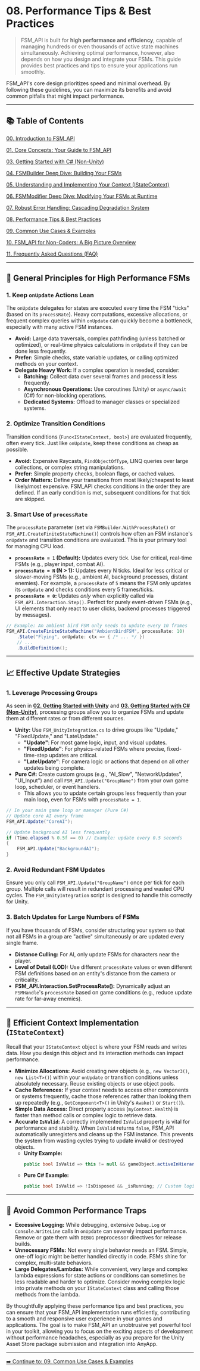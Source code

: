 # 08\. Performance Tips & Best Practices

> FSM\_API is built for **high performance and efficiency**, capable of managing hundreds or even thousands of active state machines simultaneously. Achieving optimal performance, however, also depends on how you design and integrate your FSMs. This guide provides best practices and tips to ensure your applications run smoothly.

FSM\_API's core design prioritizes speed and minimal overhead. By following these guidelines, you can maximize its benefits and avoid common pitfalls that might impact performance.

-----

## 📚 Table of Contents

[00. Introduction to FSM_API](User%20Guide/00_Introduction.md)

[01. Core Concepts: Your Guide to FSM_API](User%20Guide/01_Core_Concepts.md)

[03. Getting Started with C# (Non-Unity)](User%20Guide/03_Getting_Started_CSharp.md)

[04. FSMBuilder Deep Dive: Building Your FSMs](User%20Guide/04_FSM_Builder_Deep_Dive.md)

[05. Understanding and Implementing Your Context (IStateContext)](User%20Guide/05_Context_Implementation.md)

[06. FSMModifier Deep Dive: Modifying Your FSMs at Runtime](User%20Guide/06_FSM_Modifier_Deep_Dive.md)

[07. Robust Error Handling: Cascading Degradation System](User%20Guide/07_Error_Handling.md)

[08. Performance Tips & Best Practices](User%20Guide/08_Performance_Tips.md)

[09. Common Use Cases & Examples](User%20Guide/09_Common_Use_Cases.md)

[10. FSM_API for Non-Coders: A Big Picture Overview](User%20Guide/10_Non_Coder_Overview.md)

[11. Frequently Asked Questions (FAQ)](User%20Guide/11_FAQ.md)


-----

## 🚀 General Principles for High Performance FSMs

### 1\. **Keep `onUpdate` Actions Lean**

The `onUpdate` delegates for states are executed every time the FSM "ticks" (based on its `processRate`). Heavy computations, excessive allocations, or frequent complex queries within `onUpdate` can quickly become a bottleneck, especially with many active FSM instances.

  * **Avoid:** Large data traversals, complex pathfinding (unless batched or optimized), or real-time physics calculations in `onUpdate` if they can be done less frequently.
  * **Prefer:** Simple checks, state variable updates, or calling optimized methods on your context.
  * **Delegate Heavy Work:** If a complex operation is needed, consider:
      * **Batching:** Collect data over several frames and process it less frequently.
      * **Asynchronous Operations:** Use coroutines (Unity) or `async/await` (C\#) for non-blocking operations.
      * **Dedicated Systems:** Offload to manager classes or specialized systems.

### 2\. **Optimize Transition Conditions**

Transition conditions (`Func<IStateContext, bool>`) are evaluated frequently, often every tick. Just like `onUpdate`, keep these conditions as cheap as possible.

  * **Avoid:** Expensive Raycasts, `FindObjectOfType`, LINQ queries over large collections, or complex string manipulations.
  * **Prefer:** Simple property checks, boolean flags, or cached values.
  * **Order Matters:** Define your transitions from most likely/cheapest to least likely/most expensive. FSM\_API checks conditions in the order they are defined. If an early condition is met, subsequent conditions for that tick are skipped.

### 3\. **Smart Use of `processRate`**

The `processRate` parameter (set via `FSMBuilder.WithProcessRate()` or `FSM_API.CreateFiniteStateMachine()`) controls how often an FSM instance's `onUpdate` and transition conditions are evaluated. This is your primary tool for managing CPU load.

  * **`processRate = 1` (Default):** Updates every tick. Use for critical, real-time FSMs (e.g., player input, combat AI).
  * **`processRate = N` (N \> 1):** Updates every N ticks. Ideal for less critical or slower-moving FSMs (e.g., ambient AI, background processes, distant enemies). For example, a `processRate` of `5` means the FSM only updates its `onUpdate` and checks conditions every 5 frames/ticks.
  * **`processRate = 0`:** Updates *only* when explicitly called via `FSM_API.Interaction.Step()`. Perfect for purely event-driven FSMs (e.g., UI elements that only react to user clicks, backend processes triggered by messages).

<!-- end list -->

```csharp
// Example: An ambient bird FSM only needs to update every 10 frames
FSM_API.CreateFiniteStateMachine("AmbientBirdFSM", processRate: 10)
    .State("Flying", onUpdate: ctx => { /* ... */ })
    // ...
    .BuildDefinition();
```

-----

## 📈 Effective Update Strategies

### 1\. **Leverage Processing Groups**

As seen in **[02. Getting Started with Unity](https://www.google.com/search?q=02_Getting_Started_Unity.md)** and **[03. Getting Started with C\# (Non-Unity)](https://www.google.com/search?q=03_Getting_Started_CSharp.md)**, processing groups allow you to organize FSMs and update them at different rates or from different sources.

  * **Unity:** Use `FSM_UnityIntegration.cs` to drive groups like "Update," "FixedUpdate," and "LateUpdate."
      * **"Update"**: For most game logic, input, and visual updates.
      * **"FixedUpdate"**: For physics-related FSMs where precise, fixed-time-step updates are critical.
      * **"LateUpdate"**: For camera logic or actions that depend on all other updates being complete.
  * **Pure C\#:** Create custom groups (e.g., "AI\_Slow", "NetworkUpdates", "UI\_Input") and call `FSM_API.Update("GroupName")` from your own game loop, scheduler, or event handlers.
      * This allows you to update certain groups less frequently than your main loop, even for FSMs with `processRate = 1`.

<!-- end list -->

```csharp
// In your main game loop or manager (Pure C#)
// Update core AI every frame
FSM_API.Update("CoreAI");

// Update background AI less frequently
if (Time.elapsed % 0.5f == 0) // Example: update every 0.5 seconds
{
    FSM_API.Update("BackgroundAI");
}
```

### 2\. **Avoid Redundant FSM Updates**

Ensure you only call `FSM_API.Update("GroupName")` once per tick for each group. Multiple calls will result in redundant processing and wasted CPU cycles. The `FSM_UnityIntegration` script is designed to handle this correctly for Unity.

### 3\. **Batch Updates for Large Numbers of FSMs**

If you have thousands of FSMs, consider structuring your system so that not all FSMs in a group are "active" simultaneously or are updated every single frame.

  * **Distance Culling:** For AI, only update FSMs for characters near the player.
  * **Level of Detail (LOD):** Use different `processRate` values or even different FSM definitions based on an entity's distance from the camera or criticality.
  * **FSM\_API.Interaction.SetProcessRate():** Dynamically adjust an `FSMHandle`'s `processRate` based on game conditions (e.g., reduce update rate for far-away enemies).

-----

## 🧹 Efficient Context Implementation (`IStateContext`)

Recall that your `IStateContext` object is where your FSM reads and writes data. How you design this object and its interaction methods can impact performance.

  * **Minimize Allocations:** Avoid creating new objects (e.g., `new Vector3()`, `new List<T>()`) within your `onUpdate` or transition conditions unless absolutely necessary. Reuse existing objects or use object pools.
  * **Cache References:** If your context needs to access other components or systems frequently, cache those references rather than looking them up repeatedly (e.g., `GetComponent<T>()` in Unity's `Awake()` or `Start()`).
  * **Simple Data Access:** Direct property access (`myContext.Health`) is faster than method calls or complex logic to retrieve data.
  * **Accurate `IsValid`:** A correctly implemented `IsValid` property is vital for performance and stability. When `IsValid` returns `false`, FSM\_API automatically unregisters and cleans up the FSM instance. This prevents the system from wasting cycles trying to update invalid or destroyed objects.
      * **Unity Example:**
        ```csharp
        public bool IsValid => this != null && gameObject.activeInHierarchy;
        ```
      * **Pure C\# Example:**
        ```csharp
        public bool IsValid => !IsDisposed && _isRunning; // Custom logic
        ```

-----

## 🚫 Avoid Common Performance Traps

  * **Excessive Logging:** While debugging, extensive `Debug.Log` or `Console.WriteLine` calls in `onUpdate` can severely impact performance. Remove or gate them with `DEBUG` preprocessor directives for release builds.
  * **Unnecessary FSMs:** Not every single behavior needs an FSM. Simple, one-off logic might be better handled directly in code. FSMs shine for complex, multi-state behaviors.
  * **Large Delegates/Lambdas:** While convenient, very large and complex lambda expressions for state actions or conditions can sometimes be less readable and harder to optimize. Consider moving complex logic into private methods on your `IStateContext` class and calling those methods from the lambda.

By thoughtfully applying these performance tips and best practices, you can ensure that your FSM\_API implementation runs efficiently, contributing to a smooth and responsive user experience in your games and applications. The goal is to make FSM\_API an unobtrusive yet powerful tool in your toolkit, allowing you to focus on the exciting aspects of development without performance headaches, especially as you prepare for the Unity Asset Store package submission and integration into AnyApp.

-----

[➡️ Continue to: 09. Common Use Cases & Examples](https://www.google.com/search?q=09_Common_Use_Cases.md)